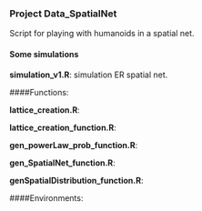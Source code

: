 ### Project Data_SpatialNet

Script for playing with humanoids in a spatial net.



#### Some simulations

**simulation_v1.R**: simulation ER spatial net.



####Functions:

**lattice_creation.R**:

**lattice_creation_function.R**: 

**gen_powerLaw_prob_function.R**: 

**gen_SpatialNet_function.R**: 

**genSpatialDistribution_function.R**: 



####Environments:




